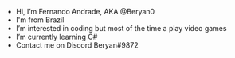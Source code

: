 - Hi, I’m Fernando Andrade, AKA @Beryan0
- I'm from Brazil
- I’m interested in coding but most of the time a play video games
- I’m currently learning C#
- Contact me on Discord Beryan#9872

<!---
Beryan0/Beryan0 is a ✨ special ✨ repository because its `README.md` (this file) appears on your GitHub profile.
You can click the Preview link to take a look at your changes.
--->
